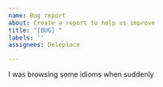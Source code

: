 ```yaml
---
name: Bug report
about: Create a report to help us improve
title: "[BUG] "
labels: ''
assignees: Deleplace

---
```


I was browsing some idioms when suddenly
